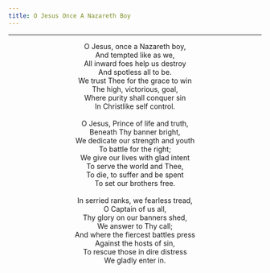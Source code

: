 ```yaml
---
title: O Jesus Once A Nazareth Boy
---
```


---
<center>
O Jesus, once a Nazareth boy,<br/>
And tempted like as we,<br/>
All inward foes help us destroy<br/>
And spotless all to be.<br/>
We trust Thee for the grace to win<br/>
The high, victorious, goal,<br/>
Where purity shall conquer sin<br/>
In Christlike self control.<br/>
<br/>
O Jesus, Prince of life and truth,<br/>
Beneath Thy banner bright,<br/>
We dedicate our strength and youth<br/>
To battle for the right;<br/>
We give our lives with glad intent<br/>
To serve the world and Thee,<br/>
To die, to suffer and be spent<br/>
To set our brothers free.<br/>
<br/>
In serried ranks, we fearless tread,<br/>
O Captain of us all,<br/>
Thy glory on our banners shed,<br/>
We answer to Thy call;<br/>
And where the fiercest battles press<br/>
Against the hosts of sin,<br/>
To rescue those in dire distress<br/>
We gladly enter in.
</center>